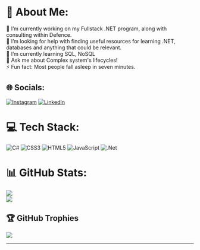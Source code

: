 # 💫 About Me:
🔭 I’m currently working on my Fullstack .NET program, along with consulting within Defence.<br>🤝 I’m looking for help with finding useful resources for learning .NET, databases and anything that could be relevant.<br>🌱 I’m currently learning SQL, NoSQL<br>💬 Ask me about Complex system's lifecycles!<br>⚡ Fun fact: Most people fall asleep in seven minutes.

## 🌐 Socials:
[![Instagram](https://img.shields.io/badge/Instagram-%23E4405F.svg?logo=Instagram&logoColor=white)](https://instagram.com/aka.maxg) [![LinkedIn](https://img.shields.io/badge/LinkedIn-%230077B5.svg?logo=linkedin&logoColor=white)](https://linkedin.com/in/max-guclu) 

# 💻 Tech Stack:
![C#](https://img.shields.io/badge/c%23-%23239120.svg?style=for-the-badge&logo=c-sharp&logoColor=white) ![CSS3](https://img.shields.io/badge/css3-%231572B6.svg?style=for-the-badge&logo=css3&logoColor=white) ![HTML5](https://img.shields.io/badge/html5-%23E34F26.svg?style=for-the-badge&logo=html5&logoColor=white) ![JavaScript](https://img.shields.io/badge/javascript-%23323330.svg?style=for-the-badge&logo=javascript&logoColor=%23F7DF1E) ![.Net](https://img.shields.io/badge/.NET-5C2D91?style=for-the-badge&logo=.net&logoColor=white)

# 📊 GitHub Stats:
![](https://github-readme-stats.vercel.app/api?username=akaMaxG&theme=dark&hide_border=false&include_all_commits=false&count_private=false)<br/>
![](https://github-readme-stats.vercel.app/api/top-langs/?username=akaMaxG&theme=dark&hide_border=false&include_all_commits=false&count_private=false&layout=compact)

## 🏆 GitHub Trophies
![](https://github-profile-trophy.vercel.app/?username=akaMaxG&theme=radical&no-frame=false&no-bg=true&margin-w=4)

---
